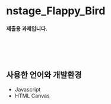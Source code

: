 # nstage_Flappy_Bird

#### 제출용 과제입니다.
<br/>
<br/>
<br/>

사용한 언어와 개발환경
---
- Javascript
- HTML Canvas

